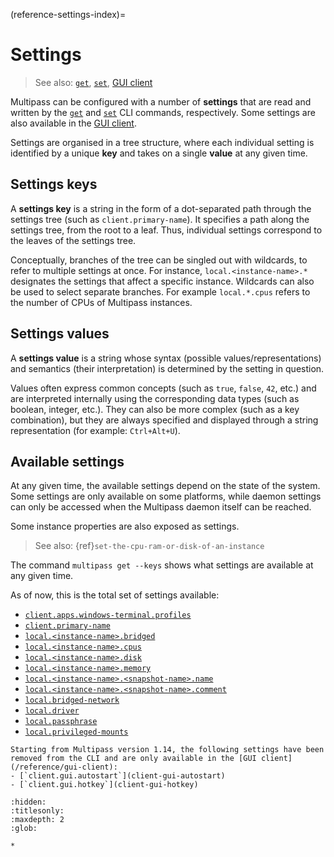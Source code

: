 (reference-settings-index)=
# Settings

> See also: [`get`](/reference/command-line-interface/get), [`set`](/reference/command-line-interface/set), [GUI client](/reference/gui-client)

Multipass can be configured with a number of **settings** that are read and written by the [`get`](/reference/command-line-interface/get) and [`set`](/reference/command-line-interface/set) CLI commands, respectively. Some settings are also available in the [GUI client](/reference/gui-client).

Settings are organised in a tree structure, where each individual setting is identified by a unique **key** and takes on a single **value** at any given time.

## Settings keys

A **settings key** is a string in the form of a dot-separated path through the settings tree (such as `client.primary-name`). It specifies a path along the settings tree, from the root to a leaf. Thus, individual settings correspond to the leaves of the settings tree.

Conceptually, branches of the tree can be singled out with wildcards, to refer to multiple settings at once. For instance, `local.<instance-name>.*` designates the settings that affect a specific instance. Wildcards can also be used to select separate branches. For example `local.*.cpus` refers to the number of CPUs of Multipass instances.

## Settings values

A **settings value** is a string whose syntax (possible values/representations) and semantics (their interpretation) is determined by the setting in question.

Values often express common concepts (such as `true`, `false`, `42`, etc.) and are interpreted internally using the corresponding data types (such as boolean, integer, etc.). They can also be more complex (such as a key combination), but they are always specified and displayed through a string representation (for example: `Ctrl+Alt+U`).

## Available settings

At any given time, the available settings depend on the state of the system. Some settings are only available on some platforms, while daemon settings can only be accessed when the Multipass daemon itself can be reached.

Some instance properties are also exposed as settings.
> See also: {ref}`set-the-cpu-ram-or-disk-of-an-instance`

The command `multipass get --keys` shows what settings are available at any given time.

As of now, this is the total set of settings available:

- [`client.apps.windows-terminal.profiles`](client-apps-windows-terminal-profiles)
- [`client.primary-name`](client-primary-name)
- [`local.<instance-name>.bridged`](local-instance-name-bridged)
- [`local.<instance-name>.cpus`](local-instance-name-cpus)
- [`local.<instance-name>.disk`](local-instance-name-disk)
- [`local.<instance-name>.memory`](local-instance-name-memory)
- [`local.<instance-name>.<snapshot-name>.name`](local-instance-name-snapshot-name-name)
- [`local.<instance-name>.<snapshot-name>.comment`](local-instance-name-snapshot-name-comment)
- [`local.bridged-network`](local-bridged-network)
- [`local.driver`](local-driver)
- [`local.passphrase`](local-passphrase)
- [`local.privileged-mounts`](local-privileged-mounts)

```{caution}
Starting from Multipass version 1.14, the following settings have been removed from the CLI and are only available in the [GUI client](/reference/gui-client):
- [`client.gui.autostart`](client-gui-autostart)
- [`client.gui.hotkey`](client-gui-hotkey)
```

<!-- keeping the documentation pages for now, since not everyone will update their Multipass package immediately -->

```{toctree}
:hidden:
:titlesonly:
:maxdepth: 2
:glob:

*
